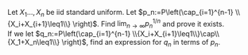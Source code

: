 Let $X_1\dots,X_n$ be iid standard uniform. Let
$p_n:=P\left(\cap_{i=1}^{n-1} \\{X_i+X_{i+1}\leq1\\} \right)$. Find $\lim_{n\to\infty}p_n^{1/n}$ and prove it exists.  
If we let $q_n:=P\left(\cap_{i=1}^{n-1} \\{X_i+X_{i+1}\leq1\\}\cap\\{X_1+X_n\leq1\\} \right)$, find an expression for $q_n$ in terms of $p_n$.
